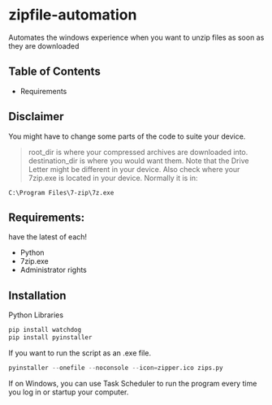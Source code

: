 # zipfile-automation

Automates the windows experience when you want to unzip files as soon as they are downloaded

## Table of Contents
- Requirements

## Disclaimer
You might have to change some parts of the code to suite your device.
> root_dir is where your compressed archives are downloaded into.
destination_dir is where you would want them.
Note that the Drive Letter might be different in your device.
Also check where your 7zip.exe is located in your device. Normally it is in:
```
C:\Program Files\7-zip\7z.exe
```

## Requirements:
have the latest of each!
- Python
- 7zip.exe
- Administrator rights

## Installation
Python Libraries
```python
pip install watchdog
pip install pyinstaller
```

If you want to run the script as an .exe file.
```python
pyinstaller --onefile --noconsole --icon=zipper.ico zips.py
```

If on Windows, you can use Task Scheduler to run the program every time you log in or startup your computer.
